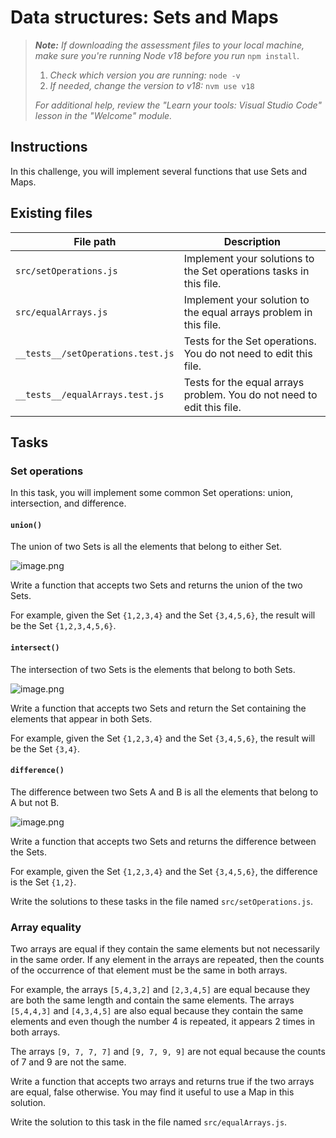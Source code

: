# Data structures: Sets and Maps

> _**Note:** If downloading the assessment files to your local machine, make sure you're running Node v18 before you run_ `npm install`.
> 
> 1. _Check which version you are running:_ `node -v`
> 2. _If needed, change the version to v18:_ `nvm use v18`
> 
> _For additional help, review the "Learn your tools: Visual Studio Code" lesson in the "Welcome" module._

## Instructions

In this challenge, you will implement several functions that use Sets and Maps.

## Existing files

|**File path**|**Description**|
|---|---|
|`src/setOperations.js`|Implement your solutions to the Set operations tasks in this file.|
|`src/equalArrays.js`|Implement your solution to the equal arrays problem in this file.|
|`__tests__/setOperations.test.js`|Tests for the Set operations. You do not need to edit this file.|
|`__tests__/equalArrays.test.js`|Tests for the equal arrays problem. You do not need to edit this file.|

## Tasks

### Set operations

In this task, you will implement some common Set operations: union, intersection, and difference.

#### `union()`

The union of two Sets is all the elements that belong to either Set.

![image.png](https://res.cloudinary.com/strive/image/upload/w_1000,h_1000,c_limit/a577967b135c9c9c54bf432ed76c570c-image.png)

Write a function that accepts two Sets and returns the union of the two Sets.

For example, given the Set `{1,2,3,4}` and the Set `{3,4,5,6}`, the result will be the Set `{1,2,3,4,5,6}`.

#### `intersect()`

The intersection of two Sets is the elements that belong to both Sets.

![image.png](https://res.cloudinary.com/strive/image/upload/w_1000,h_1000,c_limit/a8b67f1f0903a0945ef304718316b7e2-image.png)

Write a function that accepts two Sets and return the Set containing the elements that appear in both Sets.

For example, given the Set `{1,2,3,4}` and the Set `{3,4,5,6}`, the result will be the Set `{3,4}`.

#### `difference()`

The difference between two Sets A and B is all the elements that belong to A but not B.

![image.png](https://res.cloudinary.com/strive/image/upload/w_1000,h_1000,c_limit/88870d4bb1eccc114ffb50b83ef93bf0-image.png)

Write a function that accepts two Sets and returns the difference between the Sets.

For example, given the Set `{1,2,3,4}` and the Set `{3,4,5,6}`, the difference is the Set `{1,2}`.

Write the solutions to these tasks in the file named `src/setOperations.js`.

### Array equality

Two arrays are equal if they contain the same elements but not necessarily in the same order. If any element in the arrays are repeated, then the counts of the occurrence of that element must be the same in both arrays.

For example, the arrays `[5,4,3,2]` and `[2,3,4,5]` are equal because they are both the same length and contain the same elements. The arrays `[5,4,4,3]` and `[4,3,4,5]` are also equal because they contain the same elements and even though the number 4 is repeated, it appears 2 times in both arrays.

The arrays `[9, 7, 7, 7]` and `[9, 7, 9, 9]` are not equal because the counts of 7 and 9 are not the same.

Write a function that accepts two arrays and returns true if the two arrays are equal, false otherwise. You may find it useful to use a Map in this solution.

Write the solution to this task in the file named `src/equalArrays.js`.